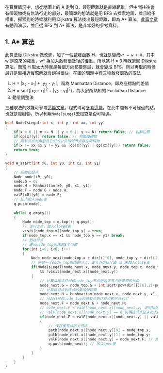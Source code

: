 在真實情況中，想從地圖上的 A 走到 B，最短距離就是直線距離，但中間往往會有障礙物或有無法行走的部分，最簡單的想法就是用 BFS 去探索地圖，並且給予權重，探索到的時候就利用 Dijkstra 算法找出最短距離，即為 A* 算法。[此篇文章](https://paul.pub/a-star-algorithm/)有動圖演示，並且從 BFS 到 A* 算法，是非常好的參考資料。

## 1. A* 算法
此算法從 Dijkstra 做改進，加了一個啟發函數 H，也就是變成```w* = w + H```，其中 w 是原來的權重，w* 為加入啟發函數後的權重。所以當 H = 0 時就退回 Dijkstra 算法。而當 H 取太大時就是每個方向都要嘗試，就會變成 BFS。所以再取的時候最好是越接近實際解就會跑得很快。在圖的問題中有三種啟發函數的取法
1. H = |x<sub>2</sub> - x<sub>1</sub>| + |y<sub>2</sub> - y<sub>1</sub>|，稱為 Manhattan Distance，即為座標點的差值
2. H = sqrt(|x<sub>2</sub> - x<sub>1</sub>|<sup>2</sup> + |y<sub>2</sub> - y<sub>1</sub>|<sup>2</sup>)，為大家所熟知的 Euclidean Distance
3. 動態調整法

三種取法的效能可參考[這篇文章](http://admin.guyuehome.com/44306)。程式碼可[參考這篇](https://juejin.cn/post/7105034469958942756)。在此中間有不可經過的點，也就是障礙物，所以利用```NodeIsLegal```去檢查是否可經過。
```cpp
bool NodeIsLegal(int x, int y, int xx, int yy)
{
	if(x < 0 || x >= N || y < 0 || y >= N) return false; // 判断边界 
	if(qp[x][y]) return false; // 判断障碍物 
	// 两节点成对角型且它们的公共相邻节点存在障碍物 
	if(x != xx && y != yy && (qp[x][yy]|| qp[xx][y])) return false;
	return true;
}

void A_start(int x0, int y0, int x1, int y1)
{
    // 初始化起点 
    Node node(x0, y0);
    node.G = 0; 
    node.H = Manhuattan(x0, y0, x1, y1); 
    node.F = node.G + node.H;
    valF[x0][y0] = node.F; 
    // 起点加入open表 
    q.push(node); 
    
    while(!q.empty())
    {
        Node node_top = q.top(); q.pop(); 
        // 访问该点，加入closed表 
        visit[node_top.x][node_top.y] = true;
        if(node_top.x == x1 && node_top.y == y1) break;
        // 到达终点 
        // 遍历node_top周围的8个位置 
        for(int i=0; i<8; i++)
        {
            Node node_next(node_top.x + dir[i][0], node_top.y + dir[i][1]); // 
            // 创建一个node_top周围的节点，该节点坐标合法 且 未加入close表 
            if(NodeIsLegal(node_next.x, node_next.y, node_top.x, node_top.y)
                && !visit[node_next.x][node_next.y]) 
            {
                // 计算从起点并经过node_top节点到达该节点所花费的代价 
                node_next.G = node_top.G + int(sqrt(pow(dir[i][0],2)+pow(dir[i][1],2))*10); 
                // 计算该节点到终点的曼哈顿距离
                node_next.H = Manhuattan(node_next.x, node_next.y, x1, y1);  
                // 从起点经过node_top和该节点到达终点的估计代价
                node_next.F = node_next.G + node_next.H; 
                // node_next.F < valF[node_next.x][node_next.y] 说明找到了更优的路径，则进行更新
                // valF[node_next.x][node_next.y] == 0 说明该节点还未加入open表中，则加入 
                if(node_next.F < valF[node_next.x][node_next.y] || valF[node_next.x][node_next.y] == 0)
                {
                    // 保存该节点的父节点 
                    path[node_next.x][node_next.y][0] = node_top.x;
                    path[node_next.x][node_next.y][1] = node_top.y;
                    valF[node_next.x][node_next.y] = node_next.F; // 修改该节点对应的valF值 
                    q.push(node_next); // 加入open表
                }
            }
        }
    }
}
```
